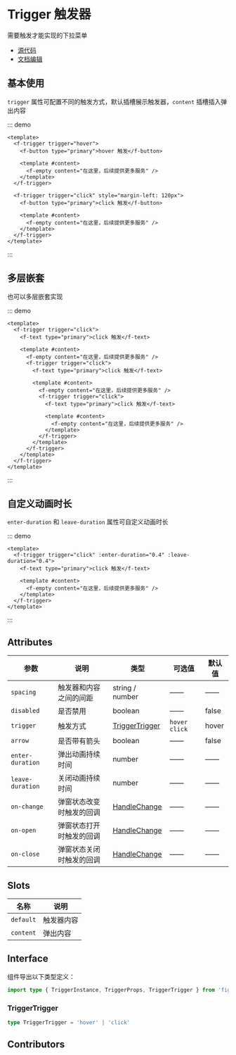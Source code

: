 # Trigger 触发器

需要触发才能实现的下拉菜单

- [源代码](https://github.com/FightingDesign/fighting-design/tree/master/packages/fighting-design/trigger)
- [文档编辑](https://github.com/FightingDesign/fighting-design/blob/master/docs/docs/components/trigger.md)

## 基本使用

`trigger` 属性可配置不同的触发方式，默认插槽展示触发器，`content` 插槽插入弹出内容

::: demo

```vue
<template>
  <f-trigger trigger="hover">
    <f-button type="primary">hover 触发</f-button>

    <template #content>
      <f-empty content="在这里，后续提供更多服务" />
    </template>
  </f-trigger>

  <f-trigger trigger="click" style="margin-left: 120px">
    <f-button type="primary">click 触发</f-button>

    <template #content>
      <f-empty content="在这里，后续提供更多服务" />
    </template>
  </f-trigger>
</template>
```

:::

## 多层嵌套

也可以多层嵌套实现

::: demo

```vue
<template>
  <f-trigger trigger="click">
    <f-text type="primary">click 触发</f-text>

    <template #content>
      <f-empty content="在这里，后续提供更多服务" />
      <f-trigger trigger="click">
        <f-text type="primary">click 触发</f-text>

        <template #content>
          <f-empty content="在这里，后续提供更多服务" />
          <f-trigger trigger="click">
            <f-text type="primary">click 触发</f-text>

            <template #content>
              <f-empty content="在这里，后续提供更多服务" />
            </template>
          </f-trigger>
        </template>
      </f-trigger>
    </template>
  </f-trigger>
</template>
```

:::

## 自定义动画时长

`enter-duration` 和 `leave-duration` 属性可自定义动画时长

::: demo

```vue
<template>
  <f-trigger trigger="click" :enter-duration="0.4" :leave-duration="0.4">
    <f-text type="primary">click 触发</f-text>

    <template #content>
      <f-empty content="在这里，后续提供更多服务" />
    </template>
  </f-trigger>
</template>
```

:::

## Attributes

| 参数             | 说明                     | 类型                                                               | 可选值          | 默认值 |
| ---------------- | ------------------------ | ------------------------------------------------------------------ | --------------- | ------ |
| `spacing`        | 触发器和内容之间的间距   | string / number                                                    | ——              | ——     |
| `disabled`       | 是否禁用                 | boolean                                                            | ——              | false  |
| `trigger`        | 触发方式                 | <a href="#triggertrigger">TriggerTrigger</a>                       | `hover` `click` | hover  |
| `arrow`          | 是否带有箭头             | boolean                                                            | ——              | false  |
| `enter-duration` | 弹出动画持续时间         | number                                                             | ——              | ——     |
| `leave-duration` | 关闭动画持续时间         | number                                                             | ——              | ——     |
| `on-change`      | 弹窗状态改变时触发的回调 | <a href="/components/interface.html#handlechange">HandleChange</a> | ——              | ——     |
| `on-open`        | 弹窗状态打开时触发的回调 | <a href="/components/interface.html#handlechange">HandleChange</a> | ——              | ——     |
| `on-close`       | 弹窗状态关闭时触发的回调 | <a href="/components/interface.html#handlechange">HandleChange</a> | ——              | ——     |

## Slots

| 名称      | 说明       |
| --------- | ---------- |
| `default` | 触发器内容 |
| `content` | 弹出内容   |

## Interface

组件导出以下类型定义：

```ts
import type { TriggerInstance, TriggerProps, TriggerTrigger } from 'fighting-design'
```

### TriggerTrigger

```ts
type TriggerTrigger = 'hover' | 'click'
```

## Contributors

<a href="https://github.com/Tyh2001" target="_blank">
  <f-avatar round src="https://avatars.githubusercontent.com/u/73180970?v=4" />
</a>
